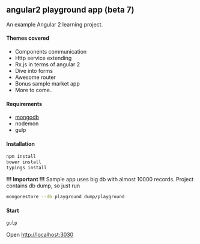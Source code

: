 ## angular2 playground app (beta 7)
An example Angular 2 learning project.

#### Themes covered
 - Components communication
 - Http service extending
 - Rx.js in terms of angular 2
 - Dive into forms
 - Awesome router
 - Bonus sample market app
 - More to come..
 
#### Requirements
 - [mongodb](https://docs.mongodb.org/manual/tutorial/install-mongodb-on-windows/)
 - nodemon
 - gulp
 
#### Installation
```bash
npm install
bower install
typings install
```
 **!!! Important !!!**
    Sample app uses big db with almost 10000 records. Project contains db dump, so just run
```bash
mongorestore --db playground dump/playground
```     
#### Start
```bash
gulp
```
Open [http://localhost:3030](http://localhost:3030)